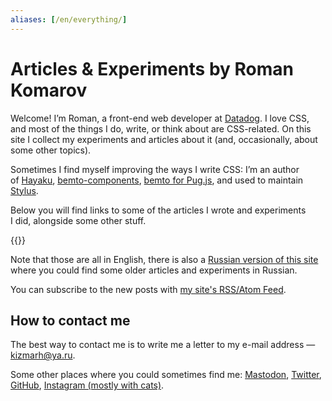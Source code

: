 ```yaml
---
aliases: [/en/everything/]
---
```


# **Articles & Experiments** by Roman Komarov

Welcome! I’m Roman, a front-end web developer at [Datadog](https://www.datadoghq.com/). I love CSS, and most of the things I do, write, or think about are CSS-related. On this site I collect my experiments and articles about it (and, occasionally, about some other topics).

Sometimes I find myself improving the ways I write CSS: I’m an author of [Hayaku](https://github.com/hayaku/hayaku/), [bemto-components](https://github.com/bemto/bemto-components), [bemto for Pug.js](https://github.com/kizu/bemto/), and used to maintain [Stylus](https://github.com/stylus/stylus/).

Below you will find links to some of the articles I wrote and experiments I did, alongside some other stuff.

{{<ArticleList>}}

Note that those are all in English, there is also a [Russian version of this site](/ru/) where you could find some older articles and experiments in Russian.

You can subscribe to the new posts with [my site's RSS/Atom Feed](https://feeds.feedburner.com/kizuruen).

## How to contact me

The best way to contact me is to write me a letter to my e-mail address — [kizmarh@ya.ru](mailto:kizmarh@ya.ru).

Some other places where you could sometimes find me: [Mastodon](https://front-end.social/@kizu "{:rel='me'}"), [Twitter](@kizmarh "{:rel='me'}"), [GitHub](gh:kizu "{:rel='me'}"), [Instagram (mostly with cats)](https://instagram.com/ki_zu "{:rel='me'}").
